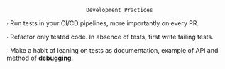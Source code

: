    
                             Development Practices



   ∙ Run tests in your CI/CD pipelines, more importantly
     on every PR.

   ∙ Refactor only tested code. In absence of tests,
     first write failing tests.

   ∙ Make a habit of leaning on tests as documentation,
     example of API and method of **debugging**.



